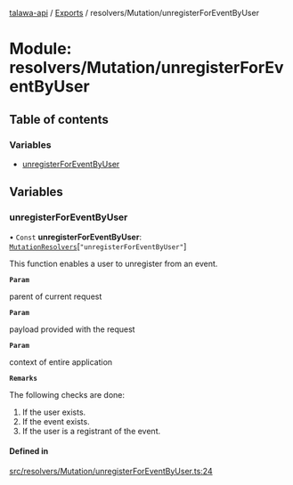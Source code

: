 [talawa-api](../README.md) / [Exports](../modules.md) / resolvers/Mutation/unregisterForEventByUser

# Module: resolvers/Mutation/unregisterForEventByUser

## Table of contents

### Variables

- [unregisterForEventByUser](resolvers_Mutation_unregisterForEventByUser.md#unregisterforeventbyuser)

## Variables

### unregisterForEventByUser

• `Const` **unregisterForEventByUser**: [`MutationResolvers`](types_generatedGraphQLTypes.md#mutationresolvers)[``"unregisterForEventByUser"``]

This function enables a user to unregister from an event.

**`Param`**

parent of current request

**`Param`**

payload provided with the request

**`Param`**

context of entire application

**`Remarks`**

The following checks are done:
1. If the user exists.
2. If the event exists.
3. If the user is a registrant of the event.

#### Defined in

[src/resolvers/Mutation/unregisterForEventByUser.ts:24](https://github.com/PalisadoesFoundation/talawa-api/blob/3677888/api/resolvers/Mutation/unregisterForEventByUser.ts#L24)
